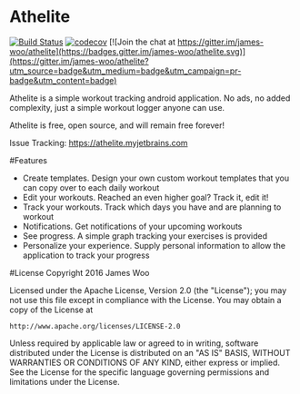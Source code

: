 # Athelite


[![Build Status](https://travis-ci.org/james-woo/athelite.svg?branch=master)](https://travis-ci.org/james-woo/athelite)  [![codecov](https://codecov.io/gh/james-woo/athelite/branch/master/graph/badge.svg)](https://codecov.io/gh/james-woo/athelite) [![Join the chat at https://gitter.im/james-woo/athelite](https://badges.gitter.im/james-woo/athelite.svg)](https://gitter.im/james-woo/athelite?utm_source=badge&utm_medium=badge&utm_campaign=pr-badge&utm_content=badge)


Athelite is a simple workout tracking android application. No ads, no added complexity, just a simple workout logger anyone can use.

Athelite is free, open source, and will remain free forever!

Issue Tracking: https://athelite.myjetbrains.com

#Features
- Create templates. Design your own custom workout templates that you can copy over to each daily workout
- Edit your workouts. Reached an even higher goal? Track it, edit it!
- Track your workouts. Track which days you have and are planning to workout
- Notifications. Get notifications of your upcoming workouts
- See progress. A simple graph tracking your exercises is provided
- Personalize your experience. Supply personal information to allow the application to track your progress


#License
Copyright 2016 James Woo

Licensed under the Apache License, Version 2.0 (the "License");
you may not use this file except in compliance with the License.
You may obtain a copy of the License at

    http://www.apache.org/licenses/LICENSE-2.0

Unless required by applicable law or agreed to in writing, software
distributed under the License is distributed on an "AS IS" BASIS,
WITHOUT WARRANTIES OR CONDITIONS OF ANY KIND, either express or implied.
See the License for the specific language governing permissions and
limitations under the License.
